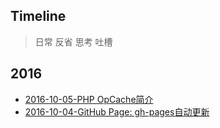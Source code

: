 Timeline
--------
> 日常 反省 思考 吐槽

2016
----

- [2016-10-05-PHP OpCache简介](__P__/notes/php/opcacahe_introduce.md)
- [2016-10-04-GitHub Page: gh-pages自动更新](__P__/notes/github/gh-pages自动更新.md)


